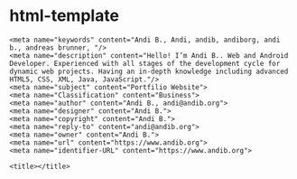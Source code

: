 # html-template


<!DOCTYPE html>
<html lang="de">
  <head>
    <meta charset="utf-8" />
    <meta name="viewport" content="width=device-width, initial-scale=1.0" />

    <meta name="keywords" content="Andi B., Andi, andib, andiborg, andi b., andreas brunner, "/>
    <meta name="description" content="Hello! I’m Andi B.. Web and Android Developer. Experienced with all stages of the development cycle for dynamic web projects. Having an in-depth knowledge including advanced HTML5, CSS, XML, Java, JavaScript."/>
    <meta name="subject" content="Portfilio Website">
    <meta name="Classification" content="Business">
    <meta name="author" content="Andi B., andi@andib.org">
    <meta name="designer" content="Andi B.">
    <meta name="copyright" content="Andi B.">
    <meta name="reply-to" content="andi@andib.org">
    <meta name="owner" content="Andi B.">
    <meta name="url" content="https://www.andib.org">
    <meta name="identifier-URL" content="https://www.andib.org">

    <title></title>
  </head>
  <body>

  </body>
</html>

